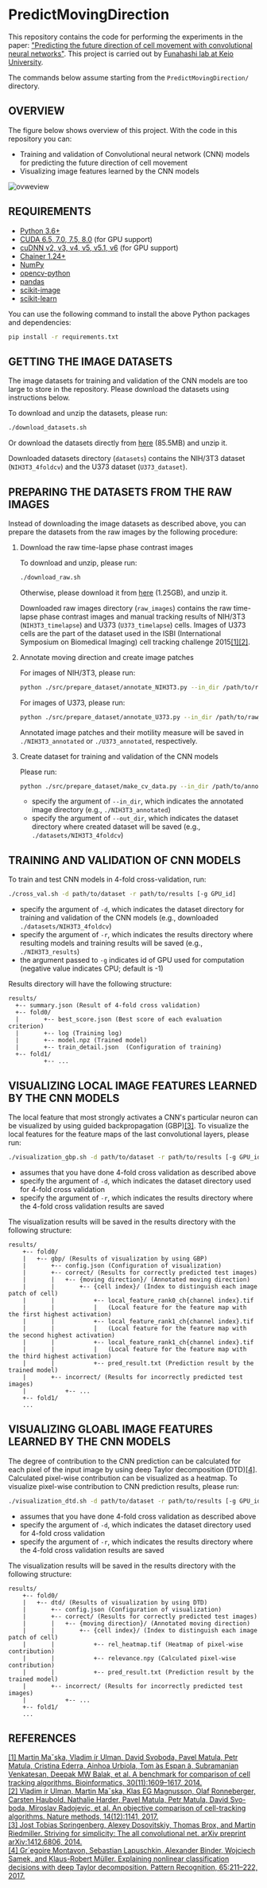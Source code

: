 # PredictMovingDirection
This repository contains the code for performing the experiments in the paper: ["Predicting the future direction of cell movement with convolutional neural networks"](https://doi.org/10.1101/388033).
This project is carried out by [Funahashi lab at Keio
University](https://fun.bio.keio.ac.jp).

The commands below assume starting from the `PredictMovingDirection/` directory.


OVERVIEW
-------------
The figure below shows overview of this project.
With the code in this repository you can:

  * Training and validation of Convolutional neural network (CNN) models for predicting the future direction of cell movement
  * Visualizing image features learned by the CNN models

![ovweview](https://github.com/funalab/PredictMovingDirection/blob/images/overview.gif)


REQUIREMENTS
-------------
* [Python 3.6+](https://www.python.org/downloads/)
* [CUDA 6.5, 7.0, 7.5, 8.0](https://developer.nvidia.com/cuda-zone) (for GPU support)
* [cuDNN v2, v3, v4, v5, v5.1, v6](https://developer.nvidia.com/cudnn) (for GPU support)
* [Chainer 1.24+](https://chainer.org/)
* [NumPy](http://www.numpy.org/)
* [opencv-python](https://pypi.org/project/opencv-python/)
* [pandas](https://pandas.pydata.org/getpandas.html)
* [scikit-image](https://scikit-image.org/)
* [scikit-learn](http://scikit-learn.org/stable/)

You can use the following command to install the above Python packages and dependencies:

```sh
pip install -r requirements.txt
```


GETTING THE IMAGE DATASETS
----------------------------
The image datasets for training and validation of the CNN models are too large to store in the repository. Please download the datasets using instructions below.

To download and unzip the datasets, please run:

```sh
./download_datasets.sh
```

Or download the datasets directly from [here](https://fun.bio.keio.ac.jp/software/MDPredictor/datasets.zip) (85.5MB) and unzip it.

Downloaded datasets directory (`datasets`) contains the NIH/3T3 dataset (`NIH3T3_4foldcv`) and the U373 dataset (`U373_dataset`).

PREPARING THE DATASETS FROM THE RAW IMAGES
---------------------------------------------------
Instead of downloading the image datasets as described above, you can prepare the datasets from the raw images by the following procedure:

1. Download the raw time-lapse phase contrast images

    To download and unzip, please run:

    ```sh
    ./download_raw.sh
    ```

    Otherwise, please download it from
    [here](https://fun.bio.keio.ac.jp/software/MDPredictor/raw_images.zip) (1.25GB), and unzip it.

    Downloaded raw images directory (`raw_images`) contains the raw time-lapse phase contrast images and manual tracking results of NIH/3T3 (`NIH3T3_timelapse`) and U373 (`U373_timelapse`) cells. Images of U373 cells are the part of the dataset used in the ISBI (International Symposium on Biomedical Imaging) cell tracking challenge 2015[[1]](#ref1)[[2]](#ref2).

2. Annotate moving direction and create image patches

    For images of NIH/3T3, please run:

    ```sh
    python ./src/prepare_dataset/annotate_NIH3T3.py --in_dir /path/to/raw_images/NIH3T3_timelapse
    ```

    For images of U373, please run:

    ```sh
    python ./src/prepare_dataset/annotate_U373.py --in_dir /path/to/raw_images/U373_timelapse
    ```

    Annotated image patches and their motility measure will be saved in `./NIH3T3_annotated` or `./U373_annotated`, respectively.

3. Create dataset for training and validation of the CNN models

    Please run:

    ```sh
    python ./src/prepare_dataset/make_cv_data.py --in_dir /path/to/annotated_images --out_dir /path/to/dataset
    ```

    * specify the argument of `--in_dir`, which indicates the annotated image directory (e.g., `./NIH3T3_annotated`)
    * specify the argument of `--out_dir`, which indicates the dataset directory where created dataset will be saved (e.g., `./datasets/NIH3T3_4foldcv`)


TRAINING AND VALIDATION OF CNN MODELS
--------------------------------------
To train and test CNN models in 4-fold cross-validation, run:

```sh
./cross_val.sh -d path/to/dataset -r path/to/results [-g GPU_id]
```

  * specify the argument of `-d`, which indicates the dataset directory for training and validation of the CNN models (e.g., downloaded `./datasets/NIH3T3_4foldcv`)
  * specify the argument of `-r`, which indicates the results directory where resulting models and training results will be saved (e.g., `./NIH3T3_results`)
  * the argument passed to `-g` indicates id of GPU used for computation (negative value indicates CPU; default is -1)

Results directory will have the following structure:
```
results/
  +-- summary.json (Result of 4-fold cross validation)
  +-- fold0/
  |       +-- best_score.json (Best score of each evaluation criterion)
  |       +-- log (Training log)
  |       +-- model.npz (Trained model)
  |       +-- train_detail.json  (Configuration of training)
  +-- fold1/
          +-- ...
```


VISUALIZING LOCAL IMAGE FEATURES LEARNED BY THE CNN MODELS
---------------------------------------------------------
The local feature that most strongly activates a CNN's particular neuron can be visualized by using guided backpropagation (GBP)[[3]](#ref3). To visualize the local features for the feature maps of the last convolutional layers, please run:

```sh
./visualization_gbp.sh -d path/to/dataset -r path/to/results [-g GPU_id]
```

  * assumes that you have done 4-fold cross validation as described above
  * specify the argument of `-d`, which indicates the dataset directory used for 4-fold cross validation
  * specify the argument of `-r`, which indicates the results directory where the 4-fold cross validation results are saved

The visualization results will be saved in the results directory with the following structure:

```
results/
    +-- fold0/
    |   +-- gbp/ (Results of visualization by using GBP)
    |       +-- config.json (Configuration of visualization)
    |       +-- correct/ (Results for correctly predicted test images)
    |       |   +-- {moving direction}/ (Annotated moving direction)
    |       |       +-- {cell index}/ (Index to distinguish each image patch of cell)
    |       |           +-- local_feature_rank0_ch{channel index}.tif
    |       |           |   (Local feature for the feature map with the first highest activation)
    |       |           +-- local_feature_rank1_ch{channel index}.tif
    |       |           |   (Local feature for the feature map with the second highest activation)
    |       |           +-- local_feature_rank1_ch{channel index}.tif
    |       |           |   (Local feature for the feature map with the third highest activation)
    |       |           +-- pred_result.txt (Prediction result by the trained model)
    |       +-- incorrect/ (Results for incorrectly predicted test images)
    |           +-- ...
    +-- fold1/
    ...
```


VISUALIZING GLOABL IMAGE FEATURES LEARNED BY THE CNN MODELS
------------------------------------------------------------
The degree of contribution to the CNN prediction can be calculated for each pixel of the input image by using deep Taylor decomposition (DTD)[[4]](#ref4). Calculated pixel-wise contribution can be visualized as a heatmap. To visualize pixel-wise contribution to CNN prediction results, please run:

```sh
./visualization_dtd.sh -d path/to/dataset -r path/to/results [-g GPU_id]
```

  * assumes that you have done 4-fold cross validation as described above
  * specify the argument of `-d`, which indicates the dataset directory used for 4-fold cross validation
  * specify the argument of `-r`, which indicates the results directory where the 4-fold cross validation results are saved

The visualization results will be saved in the results directory with the following structure:

```
results/
    +-- fold0/
    |   +-- dtd/ (Results of visualization by using DTD)
    |       +-- config.json (Configuration of visualization)
    |       +-- correct/ (Results for correctly predicted test images)
    |       |   +-- {moving direction}/ (Annotated moving direction)
    |       |       +-- {cell index}/ (Index to distinguish each image patch of cell)
    |       |           +-- rel_heatmap.tif (Heatmap of pixel-wise contribution)
    |       |           +-- relevance.npy (Calculated pixel-wise contribution)
    |       |           +-- pred_result.txt (Prediction result by the trained model)
    |       +-- incorrect/ (Results for incorrectly predicted test images)
    |           +-- ...
    +-- fold1/
    ...
```


REFERENCES
-----------------------
<a name="ref1"></a> [[1] Martin Maˇska, Vladim ́ır Ulman, David Svoboda, Pavel Matula, Petr Matula, Cristina Ederra, Ainhoa Urbiola, Tom ́as Espan ̃a, Subramanian Venkatesan, Deepak MW Balak, et al. A benchmark for comparison of cell tracking algorithms. Bioinformatics, 30(11):1609–1617, 2014.](https://academic.oup.com/bioinformatics/article/30/11/1609/283435)   
<a name="ref2"></a> [[2] Vladim ́ır Ulman, Martin Maˇska, Klas EG Magnusson, Olaf Ronneberger, Carsten Haubold, Nathalie Harder, Pavel Matula, Petr Matula, David Svo- boda, Miroslav Radojevic, et al. An objective comparison of cell-tracking algorithms. Nature methods, 14(12):1141, 2017.](https://www.nature.com/articles/nmeth.4473)   
<a name="ref3"></a> [[3] Jost Tobias Springenberg, Alexey Dosovitskiy, Thomas Brox, and Martin Riedmiller. Striving for simplicity: The all convolutional net. arXiv preprint arXiv:1412.6806, 2014.](https://arxiv.org/abs/1412.6806)   
<a name="ref4"></a> [[4] Gr´egoire Montavon, Sebastian Lapuschkin, Alexander Binder, Wojciech Samek, and Klaus-Robert Müller. Explaining nonlinear classification decisions with deep Taylor decomposition. Pattern Recognition, 65:211–222, 2017.](https://www.sciencedirect.com/science/article/pii/S0031320316303582)
